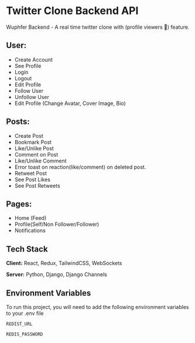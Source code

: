 # Twitter Clone Backend API

Wuphfer Backend - A real time twitter clone with (profile viewers 👀) feature.

## User:

- Create Account
- See Profile
- Login
- Logout
- Edit Profile
- Follow User
- Unfollow User
- Edit Profile (Change Avatar, Cover Image, Bio)

## Posts:

- Create Post
- Bookmark Post
- Like/Unlike Post
- Comment on Post
- Like/Unlike Comment
- Error toast on reaction(like/comment) on deleted post.
- Retweet Post
- See Post Likes
- See Post Retweets

## Pages:

- Home (Feed)
- Profile(Self/Non Follower/Follower)
- Notifications

## Tech Stack

**Client:** React, Redux, TailwindCSS, WebSockets

**Server:** Python, Django, Django Channels

## Environment Variables

To run this project, you will need to add the following environment variables to your .env file

`REDIST_URL`

`REDIS_PASSWORD`
